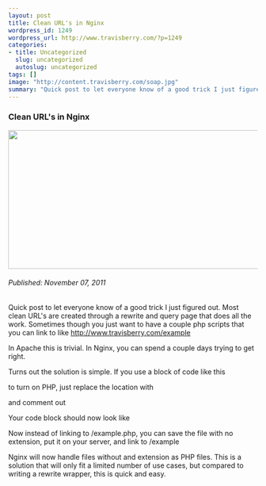 ```yaml
--- 
layout: post
title: Clean URL's in Nginx
wordpress_id: 1249
wordpress_url: http://www.travisberry.com/?p=1249
categories: 
- title: Uncategorized
  slug: uncategorized
  autoslug: uncategorized
tags: []
image: "http://content.travisberry.com/soap.jpg"
summary: "Quick post to let everyone know of a good trick I just figured out. Most clean URL's are created through a rewrite and query page that does all the work."
---
```

<article class="post clearfix">
  <h3>Clean URL's in Nginx</h3>
  <a href="http://www.flickr.com/photos/wwworks/612350664 /" class="postImageLink"><img src="http://content.travisberry.com/soap.jpg" alt="" class="thumbnail alignleft" width=640 height=280 /></a>
  <h6>Published: November 07, 2011</h6>

Quick post to let everyone know of a good trick I just figured out. Most clean URL's are created through a rewrite and query page that does all the work. Sometimes though you just want to have a couple php scripts that you can link to like http://www.travisberry.com/example

In Apache this is trivial. In Nginx, you can spend a couple days trying to get right. 

Turns out the solution is simple. If you use a block of code like this

<script src="https://gist.github.com/1177191.js?file=example1.txt"></script>

to turn on PHP, just replace the location with

<script src="https://gist.github.com/1177191.js?file=example2.txt"></script>

and comment out

<script src="https://gist.github.com/1177191.js?file=example3.txt"></script>

Your code block should now look like

<script src="https://gist.github.com/1177191.js?file=example4.txt"></script>

Now instead of linking to /example.php, you can save the file with no extension, put it on your server, and link to /example

Nginx will now handle files without and extension as PHP files. This is a solution that will only fit a limited number of use cases, but compared to writing a rewrite wrapper, this is quick and easy.

</article>